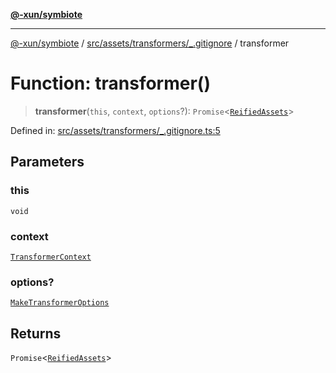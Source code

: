[**@-xun/symbiote**](../../../../../README.md)

***

[@-xun/symbiote](../../../../../README.md) / [src/assets/transformers/\_.gitignore](../README.md) / transformer

# Function: transformer()

> **transformer**(`this`, `context`, `options`?): `Promise`\<[`ReifiedAssets`](../../../type-aliases/ReifiedAssets.md)\>

Defined in: [src/assets/transformers/\_.gitignore.ts:5](https://github.com/Xunnamius/symbiote/blob/d10510b26b60a15206271bb6da7ebcd862e067c4/src/assets/transformers/_.gitignore.ts#L5)

## Parameters

### this

`void`

### context

[`TransformerContext`](../../../type-aliases/TransformerContext.md)

### options?

[`MakeTransformerOptions`](../../../type-aliases/MakeTransformerOptions.md)

## Returns

`Promise`\<[`ReifiedAssets`](../../../type-aliases/ReifiedAssets.md)\>

